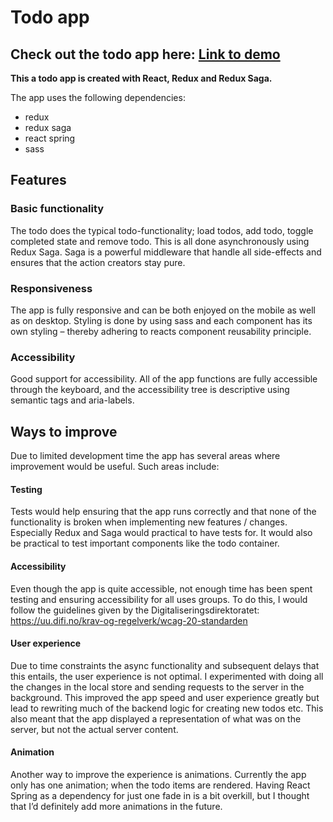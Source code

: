# Todo app

## Check out the todo app here: [Link to demo](https://martinmjensen.github.io/Todo/)

**This a todo app is created with React, Redux and Redux Saga.**

The app uses the following dependencies:
- redux
- redux saga
- react spring
- sass


## Features

### Basic functionality
The todo does the typical todo-functionality; load todos, add todo, toggle completed state and remove todo. This is all done asynchronously using Redux Saga. Saga is a powerful middleware that handle all side-effects and ensures that the action creators stay pure.

### Responsiveness
The app is fully responsive and can be both enjoyed on the mobile as well as on desktop. Styling is done by using sass and each component has its own styling – thereby adhering to reacts component reusability principle.

### Accessibility
Good support for accessibility. All of the app functions are fully accessible through the keyboard, and the accessibility tree is descriptive using semantic tags and aria-labels.

## Ways to improve

Due to limited development time the app has several areas where improvement would be useful. Such areas include:

#### Testing
Tests would help ensuring that the app runs correctly and that none of the functionality is broken when implementing new features / changes. Especially Redux and Saga would practical to have tests for. It would also be practical to test important components like the todo container.

#### Accessibility
Even though the app is quite accessible, not enough time has been spent testing and ensuring accessibility for all uses groups. To do this, I would follow the guidelines given by the Digitaliseringsdirektoratet: https://uu.difi.no/krav-og-regelverk/wcag-20-standarden

#### User experience
Due to time constraints the async functionality and subsequent delays that this entails, the user experience is not optimal. I experimented with doing all the changes in the local store and sending requests to the server in the background. This improved the app speed and user experience greatly but lead to rewriting much of the backend logic for creating new todos etc. This also meant that the app displayed a representation of what was on the server, but not the actual server content.

#### Animation
Another way to improve the experience is animations. Currently the app only has one animation; when the todo items are rendered. Having React Spring as a dependency for just one fade in is a bit overkill, but I thought that I’d definitely add more animations in the future.
